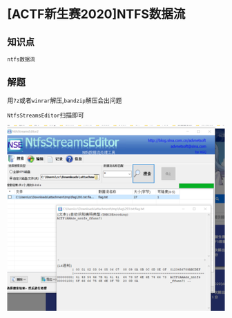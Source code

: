 # [ACTF新生赛2020]NTFS数据流

## 知识点

`ntfs数据流`

## 解题

用`7z`或者`winrar`解压,`bandzip`解压会出问题

`NtfsStreamsEditor`扫描即可

![](./img/42-1.png)